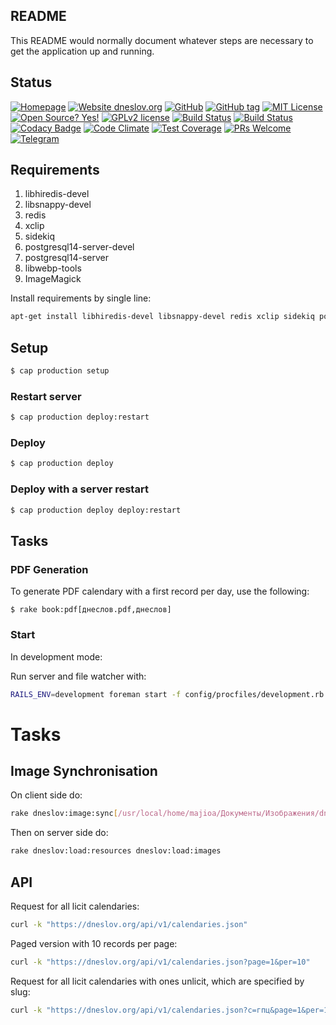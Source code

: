 ## README

This README would normally document whatever steps are necessary to get the
application up and running.

## Status

[![Homepage](http://img.shields.io/badge/home-dneslov.org-blue.svg)](http://dneslov.org)
[![Website dneslov.org](https://img.shields.io/website-up-down-green-red/https/dneslov.org.svg)](https://dneslov.org/)
[![GitHub](http://img.shields.io/badge/github-znamenica/dneslov-blue.svg)](http://github.com/znamenica/dneslov)
[![GitHub tag](https://img.shields.io/github/tag/znamenica/dneslov.svg)](https://GitHub.com/znamenica/dneslov/tags/)
[![MIT License](http://b.repl.ca/v1/License-MIT-blue.png)](LICENSE)
[![Open Source? Yes!](https://badgen.net/badge/Open%20Source%20%3F/Yes%21/blue?icon=github)](https://github.com/znamenica/dneslov)
[![GPLv2 license](https://img.shields.io/badge/License-GPLv2-blue.svg)](https://www.gnu.org/licenses/old-licenses/gpl-2.0.txt)
[![Build Status](https://img.shields.io/endpoint.svg?url=https%3A%2F%2Factions-badge.atrox.dev%2Fznamenica%2Fdneslov%2Fbadge&style=flat&logo=none)](https://actions-badge.atrox.dev/znamenica/dneslov/goto)
[![Build Status](https://circleci.com/gh/znamenica/dneslov/tree/master.svg?style=svg)](https://circleci.com/gh/znamenica/dneslov/tree/master)
[![Codacy Badge](https://app.codacy.com/project/badge/Grade/7b7578bc49804fa3b56fd1fef5dfbe90)](https://www.codacy.com/gh/znamenica/dneslov/dashboard?utm_source=github.com&amp;utm_medium=referral&amp;utm_content=znamenica/dneslov&amp;utm_campaign=Badge_Grade)
[![Code Climate](https://codeclimate.com/github/znamenica/dneslov/badges/gpa.svg)](https://codeclimate.com/github/znamenica/dneslov)
[![Test Coverage](https://codeclimate.com/github/znamenica/dneslov/badges/coverage.svg)](https://codeclimate.com/github/znamenica/dneslov)
[![PRs Welcome](https://img.shields.io/badge/PRs-welcome-brightgreen.svg?style=flat-square)](https://github.com/znamenica/dneslov/pulls)
[![Telegram](https://badgen.net/badge/icon/telegram?icon=telegram&labe)](https://t.me/dneslov)

## Requirements

1. libhiredis-devel
2. libsnappy-devel
3. redis
4. xclip
5. sidekiq
6. postgresql14-server-devel
7. postgresql14-server
8. libwebp-tools
9. ImageMagick

Install requirements by single line:

```bash
apt-get install libhiredis-devel libsnappy-devel redis xclip sidekiq postgresql14-server-devel postgresql14-server libwebp-tools ImageMagick
```

## Setup

```bash
$ cap production setup
```

### Restart server

```bash
$ cap production deploy:restart
```

### Deploy

```bash
$ cap production deploy
```

### Deploy with a server restart

```bash
$ cap production deploy deploy:restart
```
## Tasks

### PDF Generation

To generate PDF calendary with a first record per day, use the following:

    $ rake book:pdf[днеслов.pdf,днеслов]

### Start

In development mode:

Run server and file watcher with:

```bash
RAILS_ENV=development foreman start -f config/procfiles/development.rb -d .
```


# Tasks
## Image Synchronisation

On client side do:
```bash
rake dneslov:image:sync[/usr/local/home/majioa/Документы/Изображения/dneslov_pin1/,/usr/local/home/majioa/git/dneslov/public/images]
```

Then on server side do:
```bash
rake dneslov:load:resources dneslov:load:images
```

## API

Request for all licit calendaries:
```bash
curl -k "https://dneslov.org/api/v1/calendaries.json"
```

Paged version with 10 records per page:

```bash
curl -k "https://dneslov.org/api/v1/calendaries.json?page=1&per=10"
```

Request for all licit calendaries with ones unlicit, which are specified by slug:
```bash
curl -k "https://dneslov.org/api/v1/calendaries.json?c=гпц&page=1&per=10"
```

